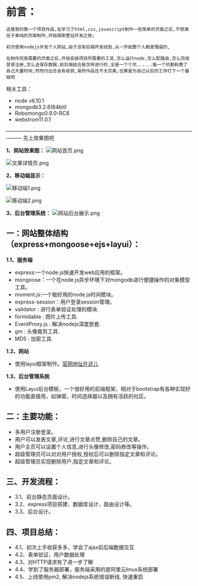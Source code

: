 # 前言：

	这是我的第一个项目作品,在学习了html,css,javascript制作一些简单的页面之后,不想满足于单纯的页面制作,开始探索整站开发之旅;

	初次使用nodejs开发个人网站,由于没有后端开发经验,从一开始整个人都是懵逼的,

	在制作完我需要的页面之后,开始安装项目所需要的工具,怎么运行node,怎么配路由,怎么完成登录注册,怎么去保存数据,前后端结合是怎样进行的,全是一个个坑......每一个坑都耗费了自己大量时间,然而付出总会有收获,虽然作品还不太完美,也算是为自己以后的工作打下一个基础吧


相关工具：
- node v6.10.1
- mongodb3.2.6(64bit)
- Robomongo0.9.0-RC8
- webstrom11.0.1

———————————————————————————————————————
先上效果图吧

**1、网站效果图：**
![网站首页.png](http://imglf2.nosdn.127.net/img/dXN2dkFWak5GQ0pHWUx2M1J1cS9GK3hHODU5MHhLQ28reFFFQ0tBMlFDOTh3bTVVZzFMcXlRPT0.jpg?imageView&thumbnail=1680x0&quality=96&stripmeta=0&type=jpg)

![文章详情页.png](http://imglf2.nosdn.127.net/img/dXN2dkFWak5GQ0pHWUx2M1J1cS9GNUhFdnBYekFsZ2pDT3U1L01xYXZQRnFkaWpSM2FHQVpnPT0.jpg?imageView&thumbnail=1680x0&quality=96&stripmeta=0&type=jpg)

**2、移动端显示：**


![移动端1.png](http://imglf0.nosdn.127.net/img/dXN2dkFWak5GQ0pHWUx2M1J1cS9GK2ZESkx6d2VoOWxqYzBHUDgxZVJ0cUdEeUhoaUg1MjJnPT0.png?imageView&thumbnail=300x0&quality=96&stripmeta=0&type=jpg)


![移动端2.png](http://imglf.nosdn.127.net/img/dXN2dkFWak5GQ0lvV2YvOW5oWjN2SU93RG9xTm0yaHJqa2NsSDF5Z3FZYWNBU1gzZUw2a3BRPT0.png?imageView&thumbnail=300x0&quality=96&stripmeta=0&type=jpg)

**3、后台管理系统：**
![网站后台展示.png](http://imglf1.nosdn.127.net/img/dXN2dkFWak5GQ0pHWUx2M1J1cS9GMTNhU01WWTBnZ3FoQkF2SjhqSWFDNkZ3eld0MkVNRHVBPT0.jpg?imageView&thumbnail=1680x0&quality=96&stripmeta=0&type=jpg)


## 一：网站整体结构（express+mongoose+ejs+layui）：

**1.1、服务端**
- express:一个node.js快速开发web应用的框架。
- mongoose：一个在node.js异步环境下对mongodb进行便捷操作的对象模型工具。
- moment.js:一个极好用的node.js时间模块。
-  express-session：用户登录session管理。
- validator : 进行表单验证处理的模块.
- formidable : 图片上传工具.
- EventProxy.js : 解决nodejs深度嵌套.
- gm : 头像裁剪工具.
- MD5 : 加密工具.

**1.2、网站**
-  使用layui框架制作。[官网地址在这儿](https://www.layui.com/)

**1.3、后台管理系统**
-  使用Layui后台模板，一个很好用的前端框架，相对于bootstrap有各种实现好的功能直接用，如弹窗，时间选择器以及拥有活跃的社区。

## 二：主要功能：

-  多用户注册登录。
-  用户可以发表文章,评论,进行文章点赞,删除自己的文章。
-  用户主页可以设置个人信息,进行头像修改,密码修改等操作。
-  超级管理员可以对对用户授权,授权后可以删除指定文章和评论。
-  超级管理员实现删除用户,指定文章和评论。

## 三、开发流程：

-  3.1、前台静态页面设计。
-  3.2、express项目搭建、数据库设计、路由设计等。
-  3.3、后台设计。


## 四、项目总结：

-  4.1、初次上手收获多多，学会了ajax前后端数据交互
-  4.2、表单验证，用户数据处理
-  4.3、对HTTP请求有了进一步了解
-  4.4、学到了服务器部署，服务端采用的是阿里云linux系统部署
-  4.5、上线使用pm2, 解决nodejs系统错误断线, 快速重启
